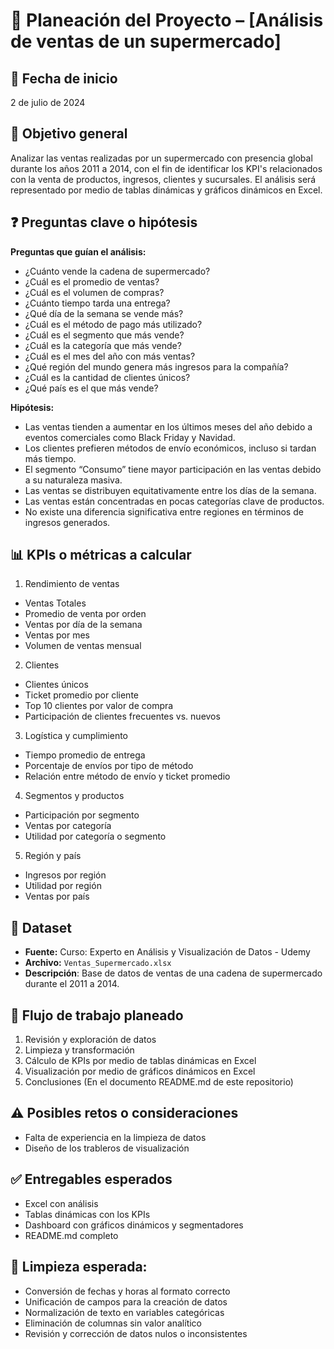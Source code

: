 # 📝 Planeación del Proyecto – [Análisis de ventas de un supermercado]

## 📅 Fecha de inicio
2 de julio de 2024

## 🎯 Objetivo general
Analizar las ventas realizadas por un supermercado con presencia global durante los años 2011 a 2014, con el fin de identificar los KPI's relacionados con la venta de productos, ingresos, clientes y sucursales. El análisis será representado por medio de tablas dinámicas y gráficos dinámicos en Excel.

## ❓ Preguntas clave o hipótesis

**Preguntas que guían el análisis:**
- ¿Cuánto vende la cadena de supermercado?
- ¿Cuál es el promedio de ventas?
- ¿Cuál es el volumen de compras?
- ¿Cuánto tiempo tarda una entrega?
- ¿Qué día de la semana se vende más?
- ¿Cuál es el método de pago más utilizado?
- ¿Cuál es el segmento que más vende?
- ¿Cuál es la categoría que más vende?
- ¿Cuál es el mes del año con más ventas?
- ¿Qué región del mundo genera más ingresos para la compañía?
- ¿Cuál es la cantidad de clientes únicos?
- ¿Qué país es el que más vende?


**Hipótesis:**
- Las ventas tienden a aumentar en los últimos meses del año debido a eventos comerciales como Black Friday y Navidad.
- Los clientes prefieren métodos de envío económicos, incluso si tardan más tiempo.
- El segmento “Consumo” tiene mayor participación en las ventas debido a su naturaleza masiva.
- Las ventas se distribuyen equitativamente entre los días de la semana.
- Las ventas están concentradas en pocas categorías clave de productos.
- No existe una diferencia significativa entre regiones en términos de ingresos generados.

## 📊 KPIs o métricas a calcular
1. Rendimiento de ventas
- Ventas Totales
- Promedio de venta por orden
- Ventas por día de la semana
- Ventas por mes
- Volumen de ventas mensual
2. Clientes
- Clientes únicos
- Ticket promedio por cliente
- Top 10 clientes por valor de compra
- Participación de clientes frecuentes vs. nuevos
3. Logística y cumplimiento
- Tiempo promedio de entrega
- Porcentaje de envíos por tipo de método
- Relación entre método de envío y ticket promedio
4. Segmentos y productos
- Participación por segmento
- Ventas por categoría
- Utilidad por categoría o segmento
5. Región y país
- Ingresos por región
- Utilidad por región
- Ventas por país

## 📍 Dataset
- **Fuente:** Curso: Experto en Análisis y Visualización de Datos - Udemy
- **Archivo:** `Ventas_Supermercado.xlsx`
- **Descripción**: Base de datos de ventas de una cadena de supermercado durante el 2011 a 2014.

## 🧭 Flujo de trabajo planeado
1. Revisión y exploración de datos
2. Limpieza y transformación
3. Cálculo de KPIs por medio de tablas dinámicas en Excel
4. Visualización por medio de gráficos dinámicos en Excel
5. Conclusiones (En el documento README.md de este repositorio)

## ⚠️ Posibles retos o consideraciones
- Falta de experiencia en la limpieza de datos
- Diseño de los trableros de visualización

## ✅ Entregables esperados
- Excel con análisis
- Tablas dinámicas con los KPIs
- Dashboard con gráficos dinámicos y segmentadores
- README.md completo

## 🧹 Limpieza esperada:
- Conversión de fechas y horas al formato correcto
- Unificación de campos para la creación de datos
- Normalización de texto en variables categóricas
- Eliminación de columnas sin valor analítico
- Revisión y corrección de datos nulos o inconsistentes